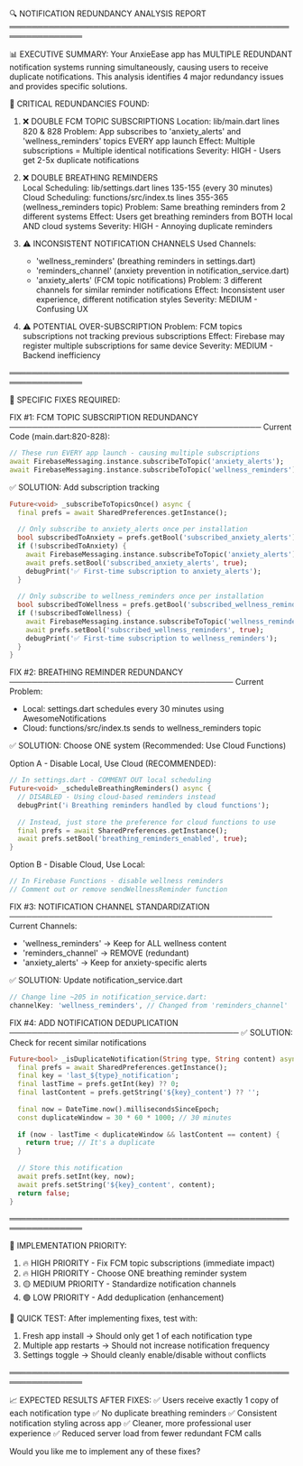 🔍 NOTIFICATION REDUNDANCY ANALYSIS REPORT
═══════════════════════════════════════════════════════════════

📊 EXECUTIVE SUMMARY:
Your AnxieEase app has MULTIPLE REDUNDANT notification systems running simultaneously,
causing users to receive duplicate notifications. This analysis identifies 4 major
redundancy issues and provides specific solutions.

🚨 CRITICAL REDUNDANCIES FOUND:

1. ❌ DOUBLE FCM TOPIC SUBSCRIPTIONS
   Location: lib/main.dart lines 820 & 828
   Problem: App subscribes to 'anxiety_alerts' and 'wellness_reminders' topics EVERY app launch
   Effect: Multiple subscriptions = Multiple identical notifications
   Severity: HIGH - Users get 2-5x duplicate notifications
   
2. ❌ DOUBLE BREATHING REMINDERS  
   Local Scheduling: lib/settings.dart lines 135-155 (every 30 minutes)
   Cloud Scheduling: functions/src/index.ts lines 355-365 (wellness_reminders topic)
   Problem: Same breathing reminders from 2 different systems
   Effect: Users get breathing reminders from BOTH local AND cloud systems
   Severity: HIGH - Annoying duplicate reminders

3. ⚠️ INCONSISTENT NOTIFICATION CHANNELS
   Used Channels:
   - 'wellness_reminders' (breathing reminders in settings.dart)
   - 'reminders_channel' (anxiety prevention in notification_service.dart) 
   - 'anxiety_alerts' (FCM topic notifications)
   Problem: 3 different channels for similar reminder notifications
   Effect: Inconsistent user experience, different notification styles
   Severity: MEDIUM - Confusing UX

4. ⚠️ POTENTIAL OVER-SUBSCRIPTION
   Problem: FCM topics subscriptions not tracking previous subscriptions
   Effect: Firebase may register multiple subscriptions for same device
   Severity: MEDIUM - Backend inefficiency

═══════════════════════════════════════════════════════════════

🔧 SPECIFIC FIXES REQUIRED:

FIX #1: FCM TOPIC SUBSCRIPTION REDUNDANCY
─────────────────────────────────────────────
Current Code (main.dart:820-828):
```dart
// These run EVERY app launch - causing multiple subscriptions
await FirebaseMessaging.instance.subscribeToTopic('anxiety_alerts');
await FirebaseMessaging.instance.subscribeToTopic('wellness_reminders');
```

✅ SOLUTION: Add subscription tracking
```dart
Future<void> _subscribeToTopicsOnce() async {
  final prefs = await SharedPreferences.getInstance();
  
  // Only subscribe to anxiety_alerts once per installation
  bool subscribedToAnxiety = prefs.getBool('subscribed_anxiety_alerts') ?? false;
  if (!subscribedToAnxiety) {
    await FirebaseMessaging.instance.subscribeToTopic('anxiety_alerts');
    await prefs.setBool('subscribed_anxiety_alerts', true);
    debugPrint('✅ First-time subscription to anxiety_alerts');
  }
  
  // Only subscribe to wellness_reminders once per installation  
  bool subscribedToWellness = prefs.getBool('subscribed_wellness_reminders') ?? false;
  if (!subscribedToWellness) {
    await FirebaseMessaging.instance.subscribeToTopic('wellness_reminders');
    await prefs.setBool('subscribed_wellness_reminders', true);
    debugPrint('✅ First-time subscription to wellness_reminders');
  }
}
```

FIX #2: BREATHING REMINDER REDUNDANCY
────────────────────────────────────────
Current Problem:
- Local: settings.dart schedules every 30 minutes using AwesomeNotifications
- Cloud: functions/src/index.ts sends to wellness_reminders topic

✅ SOLUTION: Choose ONE system (Recommended: Use Cloud Functions)

Option A - Disable Local, Use Cloud (RECOMMENDED):
```dart
// In settings.dart - COMMENT OUT local scheduling
Future<void> _scheduleBreathingReminders() async {
  // DISABLED - Using cloud-based reminders instead
  debugPrint('ℹ️ Breathing reminders handled by cloud functions');
  
  // Instead, just store the preference for cloud functions to use
  final prefs = await SharedPreferences.getInstance();
  await prefs.setBool('breathing_reminders_enabled', true);
}
```

Option B - Disable Cloud, Use Local:
```dart
// In Firebase Functions - disable wellness reminders
// Comment out or remove sendWellnessReminder function
```

FIX #3: NOTIFICATION CHANNEL STANDARDIZATION
───────────────────────────────────────────────
Current Channels:
- 'wellness_reminders' → Keep for ALL wellness content
- 'reminders_channel' → REMOVE (redundant)
- 'anxiety_alerts' → Keep for anxiety-specific alerts

✅ SOLUTION: Update notification_service.dart
```dart
// Change line ~205 in notification_service.dart:
channelKey: 'wellness_reminders', // Changed from 'reminders_channel'
```

FIX #4: ADD NOTIFICATION DEDUPLICATION
─────────────────────────────────────────
✅ SOLUTION: Check for recent similar notifications
```dart
Future<bool> _isDuplicateNotification(String type, String content) async {
  final prefs = await SharedPreferences.getInstance();
  final key = 'last_${type}_notification';
  final lastTime = prefs.getInt(key) ?? 0;
  final lastContent = prefs.getString('${key}_content') ?? '';
  
  final now = DateTime.now().millisecondsSinceEpoch;
  const duplicateWindow = 30 * 60 * 1000; // 30 minutes
  
  if (now - lastTime < duplicateWindow && lastContent == content) {
    return true; // It's a duplicate
  }
  
  // Store this notification
  await prefs.setInt(key, now);
  await prefs.setString('${key}_content', content);
  return false;
}
```

═══════════════════════════════════════════════════════════════

🎯 IMPLEMENTATION PRIORITY:

1. 🔥 HIGH PRIORITY - Fix FCM topic subscriptions (immediate impact)
2. 🔥 HIGH PRIORITY - Choose ONE breathing reminder system
3. 🟡 MEDIUM PRIORITY - Standardize notification channels
4. 🟢 LOW PRIORITY - Add deduplication (enhancement)

🚀 QUICK TEST:
After implementing fixes, test with:
1. Fresh app install → Should only get 1 of each notification type
2. Multiple app restarts → Should not increase notification frequency
3. Settings toggle → Should cleanly enable/disable without conflicts

═══════════════════════════════════════════════════════════════

📈 EXPECTED RESULTS AFTER FIXES:
✅ Users receive exactly 1 copy of each notification type
✅ No duplicate breathing reminders 
✅ Consistent notification styling across app
✅ Cleaner, more professional user experience
✅ Reduced server load from fewer redundant FCM calls

Would you like me to implement any of these fixes?